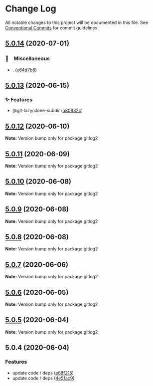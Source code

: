 # Change Log

All notable changes to this project will be documented in this file.
See [Conventional Commits](https://conventionalcommits.org) for commit guidelines.

## [5.0.14](https://github.com/bluelovers/ws-git-lazy/compare/gitlog2@5.0.13...gitlog2@5.0.14) (2020-07-01)


### 🔖　Miscellaneous

* . ([e64d7b6](https://github.com/bluelovers/ws-git-lazy/commit/e64d7b630e602b519955a36b77bdc0dd7de6d981))





## [5.0.13](https://github.com/bluelovers/ws-git-lazy/compare/gitlog2@5.0.12...gitlog2@5.0.13) (2020-06-15)


### ✨ Features

*  @git-lazy/clone-subdir ([a80832c](https://github.com/bluelovers/ws-git-lazy/commit/a80832c60115ebaacf21ed2f890c45888f0efadf))





## [5.0.12](https://github.com/bluelovers/ws-git-lazy/compare/gitlog2@5.0.11...gitlog2@5.0.12) (2020-06-10)

**Note:** Version bump only for package gitlog2





## [5.0.11](https://github.com/bluelovers/ws-git-lazy/compare/gitlog2@5.0.10...gitlog2@5.0.11) (2020-06-09)

**Note:** Version bump only for package gitlog2





## [5.0.10](https://github.com/bluelovers/ws-git-lazy/compare/gitlog2@5.0.9...gitlog2@5.0.10) (2020-06-08)

**Note:** Version bump only for package gitlog2





## [5.0.9](https://github.com/bluelovers/ws-git-lazy/compare/gitlog2@5.0.8...gitlog2@5.0.9) (2020-06-08)

**Note:** Version bump only for package gitlog2





## [5.0.8](https://github.com/bluelovers/ws-git-lazy/compare/gitlog2@5.0.7...gitlog2@5.0.8) (2020-06-08)

**Note:** Version bump only for package gitlog2





## [5.0.7](https://github.com/bluelovers/ws-git-lazy/compare/gitlog2@5.0.6...gitlog2@5.0.7) (2020-06-06)

**Note:** Version bump only for package gitlog2





## [5.0.6](https://github.com/bluelovers/ws-git-lazy/compare/gitlog2@5.0.5...gitlog2@5.0.6) (2020-06-05)

**Note:** Version bump only for package gitlog2





## [5.0.5](https://github.com/bluelovers/ws-git-lazy/compare/gitlog2@5.0.4...gitlog2@5.0.5) (2020-06-04)

**Note:** Version bump only for package gitlog2





## 5.0.4 (2020-06-04)


### Features

* update code / deps ([e68f215](https://github.com/bluelovers/ws-git-lazy/commit/e68f2152739a244f99da4d05c1ed27f283eccd37))
* update code / deps ([4e51ac9](https://github.com/bluelovers/ws-git-lazy/commit/4e51ac92473ecd9d855c0fdbe52530a1b9d4ca82))
